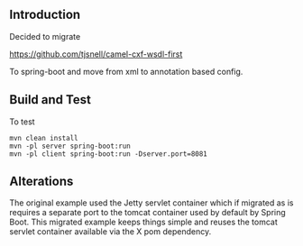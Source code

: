 Introduction
------------

Decided to migrate 

https://github.com/tjsnell/camel-cxf-wsdl-first

To spring-boot and move from xml to annotation based config.

Build and Test
--------------

To test

    mvn clean install
    mvn -pl server spring-boot:run
    mvn -pl client spring-boot:run -Dserver.port=8081

Alterations
-----------

The original example used the Jetty servlet container which if migrated as is requires a separate port to the tomcat container used by default by Spring Boot. This migrated example keeps things simple and reuses the tomcat servlet container available via the X pom dependency. 
